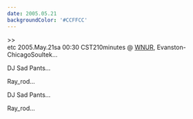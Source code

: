 ```yaml
---
date: 2005.05.21
backgroundColor: '#CCFFCC'
---
```


\>>  
etc 2005.May.21sa 00:30 CST210minutes @ [WNUR](http://www.wnur.org/), Evanston-ChicagoSoultek...  


DJ Sad Pants...  


Ray\_rod...  


DJ Sad Pants...  


Ray\_rod...
